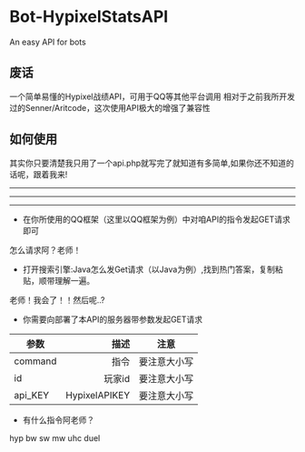 # Bot-HypixelStatsAPI
An easy API for bots

## 废话
一个简单易懂的Hypixel战绩API，可用于QQ等其他平台调用
相对于之前我所开发过的Senner/Aritcode，这次使用API极大的增强了兼容性

## 如何使用
其实你只要清楚我只用了一个api.php就写完了就知道有多简单,如果你还不知道的话呢，跟着我来!
___
___
___

+ 在你所使用的QQ框架（这里以QQ框架为例）中对咱API的指令发起GET请求即可

怎么请求阿？老师！

+ 打开搜索引擎:Java怎么发Get请求（以Java为例）,找到热门答案，复制粘贴，顺带理解一遍。

老师！我会了！！然后呢..?

+ 你需要向部署了本API的服务器带参数发起GET请求

| 参数        | 描述   | 注意  |
| --------   | -----:  | :----:  |
| command    | 指令  |   要注意大小写    |
| id       |   玩家id   |   要注意大小写   |
| api_KEY        |    HypixelAPIKEY    |  要注意大小写  |


+ 有什么指令阿老师？

hyp bw sw mw uhc duel
